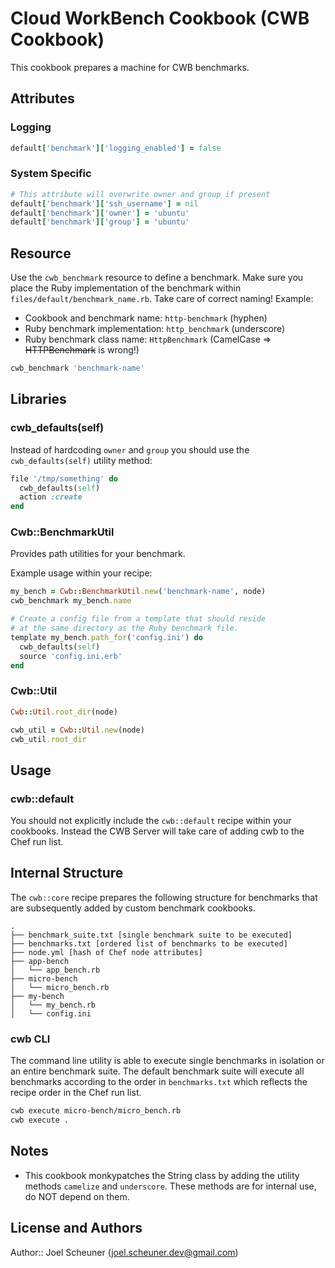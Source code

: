 # Cloud WorkBench Cookbook (CWB Cookbook) 

This cookbook prepares a machine for CWB benchmarks.

## Attributes

### Logging
```ruby
default['benchmark']['logging_enabled'] = false
```

### System Specific
```ruby
# This attribute will overwrite owner and group if present
default['benchmark']['ssh_username'] = nil
default['benchmark']['owner'] = 'ubuntu'
default['benchmark']['group'] = 'ubuntu'
```

## Resource

Use the `cwb_benchmark` resource to define a benchmark. Make sure you place the Ruby implementation of the benchmark within `files/default/benchmark_name.rb`.
Take care of correct naming! Example:
* Cookbook and benchmark name: `http-benchmark` (hyphen)
* Ruby benchmark implementation: `http_benchmark` (underscore)
* Ruby benchmark class name: `HttpBenchmark` (CamelCase => ~~HTTPBenchmark~~ is wrong!)

```ruby
cwb_benchmark 'benchmark-name'
```

## Libraries

### cwb_defaults(self)

Instead of hardcoding `owner` and `group` you should use the `cwb_defaults(self)` utility method:

```ruby
file '/tmp/something' do
  cwb_defaults(self)
  action :create
end
```

### Cwb::BenchmarkUtil

Provides path utilities for your benchmark.

Example usage within your recipe:

```ruby
my_bench = Cwb::BenchmarkUtil.new('benchmark-name', node)
cwb_benchmark my_bench.name

# Create a config file from a template that should reside
# at the same directory as the Ruby benchmark file.
template my_bench.path_for('config.ini') do
  cwb_defaults(self)
  source 'config.ini.erb'
end
```

### Cwb::Util

```ruby
Cwb::Util.root_dir(node)

cwb_util = Cwb::Util.new(node)
cwb_util.root_dir
```

## Usage

### cwb::default

You should not explicitly include the `cwb::default` recipe within your cookbooks. Instead the CWB Server will take care of adding cwb to the Chef run list.

## Internal Structure

The `cwb::core` recipe prepares the following structure for benchmarks that are subsequently added by custom benchmark cookbooks.

```
.
├── benchmark_suite.txt [single benchmark suite to be executed]
├── benchmarks.txt [ordered list of benchmarks to be executed]
├── node.yml [hash of Chef node attributes]
├── app-bench
│   └── app_bench.rb
├── micro-bench
│   └── micro_bench.rb
├── my-bench
│   └── my_bench.rb
│   └── config.ini
```

### cwb CLI

The command line utility is able to execute single benchmarks in isolation or an entire benchmark suite. The default benchmark suite will execute all benchmarks according to the order in `benchmarks.txt` which reflects the recipe order in the Chef run list.

```bash
cwb execute micro-bench/micro_bench.rb
cwb execute .
```

## Notes

* This cookbook monkypatches the String class by adding the utility methods `camelize` and `underscore`. These methods are for internal use, do NOT depend on them.

## License and Authors

Author:: Joel Scheuner (joel.scheuner.dev@gmail.com)
